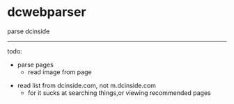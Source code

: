 # dcwebparser
parse dcinside

***

todo:
    
* parse pages 
  * read image from page
+ read list from dcinside.com, not m.dcinside.com
  + for it sucks at searching things,or viewing recommended pages